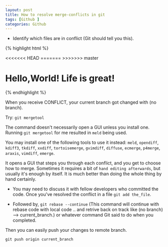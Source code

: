 ```yaml
---
layout: post
title: How to resolve merge-conflicts in git
tags: [Github ]
categories: Github
---
```



* Identify which files are in conflict (Git should tell you this).


{% highlight html %}
<html>
  <head>
<<<<<<< HEAD
    <link type="text/css" rel="stylesheet" media="all" href="style.css" />
=======
    <!-- no style -->
>>>>>>> master
  </head>
  <body>
    <h1>Hello,World! Life is great!</h1>
  </body>
</html>
{% endhighlight %}

When you receive CONFLICT, your current branch got changed with (no branch).

Try: `git mergetool`

The command doesn't necessarily open a GUI unless you install one. Running `git mergetool` for me resulted in `meld` being used.

You may install one of the following tools to use it instead:
`meld`, `opendiff`, `kdiff3`, `tkdiff`, `xxdiff`, `tortoisemerge`, `gvimdiff`, `diffuse`, `ecmerge`, `p4merge`, `araxis`, `vimdiff`, `emerge`.

It opens a GUI that steps you through each conflict, and you get to choose how to merge. Sometimes it requires a bit of `hand editing afterwards`, but usually it's enough by itself. It is much better than doing the whole thing by hand certainly.

* You may need to discuss it with fellow developers who committed the code. Once you've resolved the conflict in a file `git add the_file`.

* Followed by, `git rebase --continue` (This command will continue with rebase code with local code .. and retrive back on track like (no branch) --> current_branch.) or whatever command Git said to do when you completed.

Then you can easily push your changes to remote branch.

	git push origin current_branch
